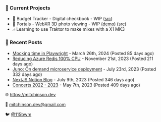 ### 📌 Current Projects
- 💸 Budget Tracker - Digital checkbook - WIP ([src](https://github.com/bmitchinson/budget-entry))
- 📸 Portals - WebXR 3D photo viewing - WIP ([demo](https://portals.mitchinson.dev/)) ([src](https://github.com/bmitchinson/vr-jpg-viewer-webxr))
- 🎶 Learning to use Traktor to make mixes with a X1 MK3

### 📝 Recent Posts

- [Mocking time in Playwright](https://blog.mitchinson.dev/playwright-mock-time) - March 26th, 2024 (Posted 85 days ago)
- [Reducing Azure Redis 100% CPU](https://blog.mitchinson.dev/redis-cpu) - November 21st, 2023 (Posted 211 days ago)
- [Juno: On demand microservice deployment](https://blog.mitchinson.dev/juno) - July 23rd, 2023 (Posted 332 days ago)
- [NextJS Notion Blog](https://blog.mitchinson.dev/blog-2023) - July 9th, 2023 (Posted 346 days ago)
- [Concerts 2022 - 2023](https://blog.mitchinson.dev/concerts-2023) - May 7th, 2023 (Posted 409 days ago)

🌐 https://mitchinson.dev

💌 mitchinson.dev@gmail.com

🐦 [@115bwm](https://twitter.com/115bwm)